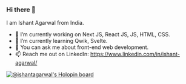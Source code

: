 ### Hi there 👋
I am Ishant Agarwal from India.
- 🔭 I’m currently working on Next JS, React JS, JS, HTML, CSS.
- 🌱 I’m currently learning Qwik, Svelte.
- 💬 You can ask me about front-end web development.
- 📫 Reach me out on LinkedIn: https://www.linkedin.com/in/ishant-agarwal/

[![@ishantagarwal's Holopin board](https://holopin.io/api/user/board?user=ishantagarwal)](https://holopin.io/@ishantagarwal)
<!--
**ishantagarwal00/ishantagarwal00** is a ✨ _special_ ✨ repository because its `README.md` (this file) appears on your GitHub profile.

Here are some ideas to get you started:

- 🔭 I’m currently working on ...
- 🌱 I’m currently learning ...
- 👯 I’m looking to collaborate on ...
- 🤔 I’m looking for help with ...
- 💬 Ask me about ...
- 📫 How to reach me: ...
- 😄 Pronouns: ...
- ⚡ Fun fact: ...
-->
